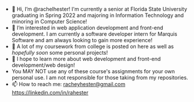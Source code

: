 - 👋 Hi, I’m @rachelhester! I'm currently a senior at Florida State University graduating in Spring 2022 and majoring in Information Technology and minoring in Computer Science! 
- 👀 I’m interested in web application development and front-end development. I am currently a software developer intern for Marquis Software and am always looking to gain more experience!
- 🌱 A lot of my coursework from college is posted on here as well as *hopefully soon* some personal projects!  
- 💞️ I hope to learn more about web development and front-end development/web design! 
- You MAY NOT use any of these course's assignments for your own personal use. I am not responsible for those taking from my repositories. 
- 📫 How to reach me: 
racheyhester@gmail.com
https://linkedin.com/in/rahester

<!---
rachelhester/rachelhester is a ✨ special ✨ repository because its `README.md` (this file) appears on your GitHub profile.
You can click the Preview link to take a look at your changes.
--->
